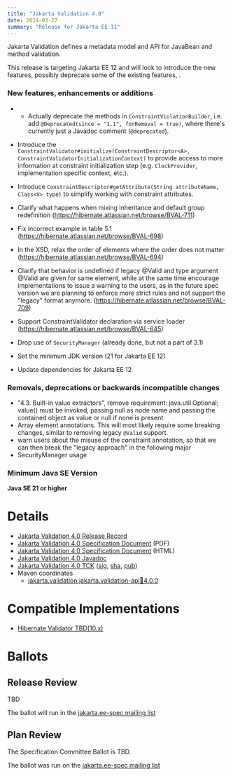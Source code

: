 ```yaml
---
title: "Jakarta Validation 4.0"
date: 2024-03-27
summary: "Release for Jakarta EE 11"
---
```

Jakarta Validation defines a metadata model and API for JavaBean and method validation.

This release is targeting Jakarta EE 12 and will look to introduce the new features, possibly deprecate some of the existing features, .

### New features, enhancements or additions
<!-- List here -->
* - Actually deprecate the methods in `ConstraintViolationBuilder`,
    i.e. add `@Deprecated(since = "1.1", forRemoval = true)`, where there's currently just a Javadoc comment (`@deprecated`).
* Introduce the `ConstraintValidator#initialize(ConstraintDescriptor<A>, ConstraintValidatorInitializationContext)` to provide access to more information at constraint initialization step (e.g. `ClockProvider`, implementation specific context, etc.).
* Introduce `ConstraintDescriptor#getAttribute(String attributeName, Class<V> type)` to simplify working with constraint attributes.
* Clarify what happens when mixing inheritance and default group redefinition (https://hibernate.atlassian.net/browse/BVAL-711)
* Fix incorrect example in table 5.1 (https://hibernate.atlassian.net/browse/BVAL-698)
* In the XSD, relax the order of elements where the order does not matter (https://hibernate.atlassian.net/browse/BVAL-694)
* Clarify that behavior is undefined if legacy @Valid and type argument @Valid are given for same element, while at the same time encourage implementations to issue a warning to the users, as in the future spec version we are planning to enforce more strict rules and not support the "legacy" format anymore. (https://hibernate.atlassian.net/browse/BVAL-709)
* Support ConstraintValidator declaration via service loader (https://hibernate.atlassian.net/browse/BVAL-645)

* Drop use of `SecurityManager` (already done, but not a part of 3.1)
* Set the minimum JDK version (21 for Jakarta EE 12)
* Update dependencies for Jakarta EE 12

### Removals, deprecations or backwards incompatible changes
<!-- List here -->
* "4.3. Built-in value extractors", remove requirement:
  java.util.Optional; value() must be invoked, passing null as node name and passing the contained object as value or null if none is present
* Array element annotations. This will most likely require some breaking changes, similar to removing legacy `@Valid` support.
* warn users about the misuse of the constraint annotation, so that we can then break the "legacy approach" in the following major
* SecurityManager usage

### Minimum Java SE Version
<!-- Specify the minimum required Java SE version for this specification -->
**Java SE 21 or higher**

# Details

* [Jakarta Validation 4.0 Release Record](https://projects.eclipse.org/projects/ee4j.validation/releases/4.0)
* [Jakarta Validation 4.0 Specification Document](jakarta-validation-spec-4.0.pdf) (PDF)
* [Jakarta Validation 4.0 Specification Document](jakarta-validation-spec-4.0.html) (HTML)
* [Jakarta Validation 4.0 Javadoc](./apidocs)
* [Jakarta Validation 4.0 TCK](https://download.eclipse.org/jakartaee/bean-validation/4.0/validation-tck-dist-4.0.0.zip)
([sig](https://download.eclipse.org/jakartaee/bean-validation/4.0/validation-tck-dist-4.0.0.zip.sig), 
[sha](https://download.eclipse.org/jakartaee/bean-validation/4.0/validation-tck-dist-4.0.0.zip.sha256), 
[pub](https://jakarta.ee/specifications/jakartaee-spec-committee.pub))
* Maven coordinates
  * [jakarta.validation:jakarta.validation-api:jar:4.0.0](https://central.sonatype.com/artifact/jakarta.validation/jakarta.validation-api/4.0.0/jar)

# Compatible Implementations
* [Hibernate Validator TBD(10.x)](https://hibernate.org/validator/releases/10.x/)

# Ballots

## Release Review

TBD

The ballot will run in the [jakarta.ee-spec mailing list]()

## Plan Review

The Specification Committee Ballot is TBD.

The ballot was run on the [jakarta.ee-spec mailing list](https://www.eclipse.org/lists/jakarta.ee-spec/msg03048.html)

<!--
## Release Review

The Specification Committee Ballot concluded successfully on TBD with the following results.
-->
